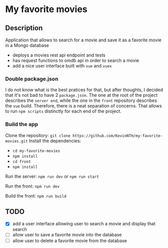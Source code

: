 # My favorite movies

## Description

Application that allows to search for a movie and save it as a favorite movie in a Mongo database

* deploys a movies rest api endpoint and tests
* has request functions to omdb api in order to search a movie
* add a nice user interface built with `vue` and `vuex`

### Double package.json

I do not know what is the best pratices for that, but after thoughts, I decided that it's not bad to have 2 `package.json`. The one at the root of the project describes the `server end`, while the one in the `front` repository describes the `vue` build. Therefore, there is a neat separation of concerns. That allows to run `npm scripts` distinctly for each end of the project.

### Build the app

Clone the repository: `git clone https://github.com/KevinNTH/my-favorite-movies.git`
Install the dependencies:
* `cd my-favorite-movies`
* `npm install`
* `cd front`
* `npm install`

Run the server: `npm run dev` or `npm run start`

Run the front: `npm run dev`

Build the front: `npm run build`

## TODO

- [x] add a user interface allowing user to search a movie and display that search
- [ ] allow user to save a favorite movie into the database
- [ ] allow user to delete a favorite movie from the database
